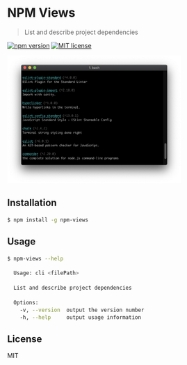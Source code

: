 # NPM Views

> List and describe project dependencies

[![npm version](https://badge.fury.io/js/npm-views.svg)](https://npmjs.org/package/npm-views "View this project on npm")
[![MIT license](https://img.shields.io/badge/License-MIT-blue.svg)](https://github.com/VeronQ/npm-views/blob/master/LICENSE)
 
<img src="doc/demo.png" width="400">
 
## Installation

```sh
$ npm install -g npm-views
```

## Usage

```sh
$ npm-views --help

  Usage: cli <filePath>

  List and describe project dependencies

  Options:
    -v, --version  output the version number
    -h, --help     output usage information
```

## License

MIT
